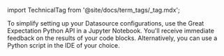 import TechnicalTag from '@site/docs/term_tags/_tag.mdx';

To simplify setting up your Datasource configurations, use the Great Expectation Python API in a Jupyter Notebook. You'll receive immediate feedback on the results of your code blocks. Alternatively, you can use a Python script in the IDE of your choice.